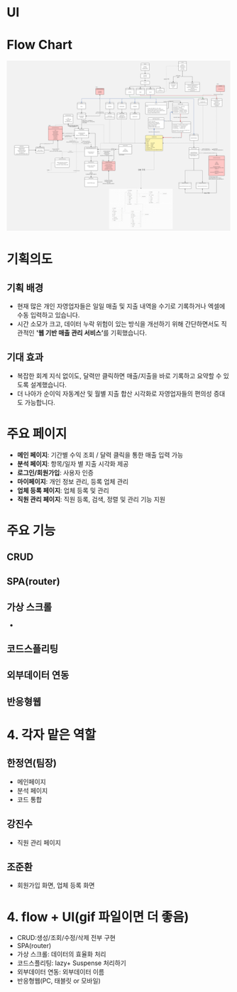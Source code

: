 # UI

# Flow Chart

![flow](flow_image.png)

# 기획의도

## 기획 배경

- 현재 많은 개인 자영업자들은 일일 매출 및 지출 내역을 수기로 기록하거나 엑셀에 수동 입력하고 있습니다.
- 시간 소모가 크고, 데이터 누락 위험이 있는 방식을 개선하기 위해 간단하면서도 직관적인 <strong>'웹 기반 매출 관리 서비스’</strong >를 기획했습니다.

## 기대 효과

- 복잡한 회계 지식 없이도, 달력만 클릭하면 매출/지출을 바로 기록하고 요약할 수 있도록 설계했습니다.
- 더 나아가 순이익 자동계산 및 월별 지출 합산 시각화로 자영업자들의 편의성 증대도 가능합니다.

# 주요 페이지

- **메인 페이지**: 기간별 수익 조회 / 달력 클릭을 통한 매출 입력 가능
- **분석 페이지**: 항목/일자 별 지출 시각화 제공
- **로그인/회원가입**: 사용자 인증
- **마이페이지**: 개인 정보 관리, 등록 업체 관리
- **업체 등록 페이지**: 업체 등록 및 관리
- **직원 관리 페이지**: 직원 등록, 검색, 정렬 및 관리 기능 지원

# 주요 기능

## CRUD

## SPA(router)

## 가상 스크롤

-

## 코드스플리팅

## 외부데이터 연동

## 반응형웹

# 4. 각자 맡은 역할

## 한정연(팀장)

- 메인페이지
- 분석 페이지
- 코드 통합

## 강진수

- 직원 관리 페이지

## 조준환

- 회원가입 화면, 업체 등록 화면

# 4. flow + UI(gif 파일이면 더 좋음)

- CRUD:생성/조회/수정/삭제 전부 구현
- SPA(router)
- 가상 스크롤: 데이터의 효율화 처리
- 코드스플리팅: lazy+ Suspense 처리하기
- 외부데이터 연동: 외부데이터 이름
- 반응형웹(PC, 태블릿 or 모바일)
